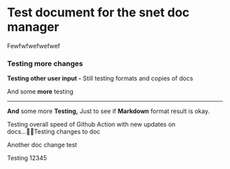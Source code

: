 # Test document for the snet doc manager





Fewfwfwefwefwef



### Testing more changes



**Testing other user input  -** Still testing formats and copies of docs



And some **more** testing

****

**And** some more **Testing,** Just to see if **Markdown** format result is okay.



Testing overall speed of Github Action with new updates on docs…Testing changes to doc



Another doc change test



Testing 12345

